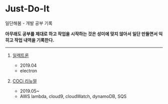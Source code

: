 # Just-Do-It

일단해봄 - 개발 공부 기록

**아무래도 공부를 제대로 하고 작업을 시작하는 것은 성미에 맞지 않아서 일단 만들면서 익히고 작업 내역을 기록한다.**

---

1. [일렉트론](/it/Electron.md)

    - 2019.04
    - electron
  
2. [COCi 리뉴얼](/it/COCi.md) 

    - 2019.05~
    - AWS lambda, cloud9, cloudWatch, dynamoDB, SQS
